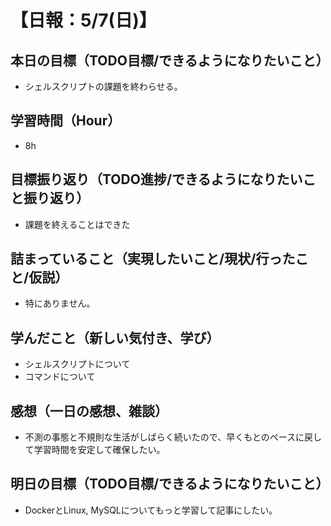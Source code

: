 # 【日報：5/7(日)】
## 本日の目標（TODO目標/できるようになりたいこと）
- シェルスクリプトの課題を終わらせる。
## 学習時間（Hour）
- 8h
## 目標振り返り（TODO進捗/できるようになりたいこと振り返り）
- 課題を終えることはできた
## 詰まっていること（実現したいこと/現状/行ったこと/仮説）
- 特にありません。
## 学んだこと（新しい気付き、学び）
- シェルスクリプトについて
- コマンドについて
## 感想（一日の感想、雑談）
- 不測の事態と不規則な生活がしばらく続いたので、早くもとのペースに戻して学習時間を安定して確保したい。
## 明日の目標（TODO目標/できるようになりたいこと）
- DockerとLinux, MySQLについてもっと学習して記事にしたい。
